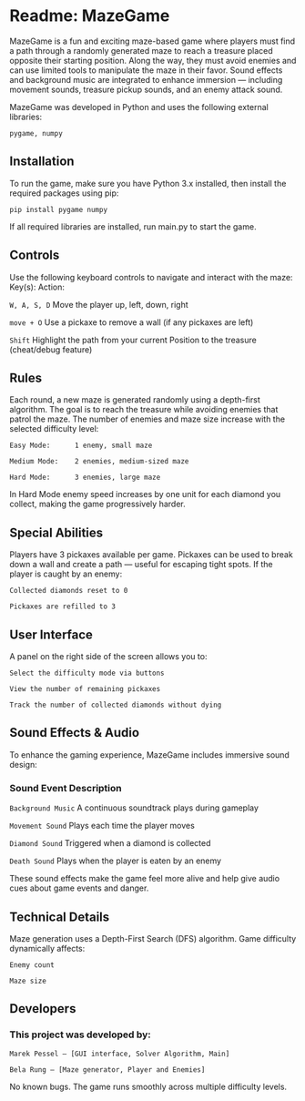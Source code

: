 # Readme: MazeGame
MazeGame is a fun and exciting maze-based game where players must find a path through a randomly generated maze to reach a treasure placed opposite their starting position. Along the way, they must avoid enemies and can use limited tools to manipulate the maze in their favor. Sound effects and background music are integrated to enhance immersion — including movement sounds, treasure pickup sounds, and an enemy attack sound.

MazeGame was developed in Python and uses the following external libraries:

`pygame, numpy`

## Installation

To run the game, make sure you have Python 3.x installed, then install the required packages using pip:

    pip install pygame numpy

If all required libraries are installed, run main.py to start the game.

## Controls

Use the following keyboard controls to navigate and interact with the maze:
Key(s):	                        Action:

`W, A, S, D`	                Move the player up, left, down, right

`move + O`	                    Use a pickaxe to remove a wall
                                (if any pickaxes are left)

`Shift`       	                Highlight the path from your current Position
                                to the treasure (cheat/debug feature)

## Rules
Each round, a new maze is generated randomly using a depth-first algorithm.
The goal is to reach the treasure while avoiding enemies that patrol the maze.
The number of enemies and maze size increase with the selected difficulty level:

`Easy Mode:      1 enemy, small maze`

`Medium Mode:    2 enemies, medium-sized maze`

`Hard Mode:      3 enemies, large maze`

In Hard Mode enemy speed increases by one unit for each diamond you collect, making the game progressively harder.

## Special Abilities

Players have 3 pickaxes available per game.
Pickaxes can be used to break down a wall and create a path — useful for escaping tight spots.
If the player is caught by an enemy:

`Collected diamonds reset to 0`

`Pickaxes are refilled to 3`

## User Interface

A panel on the right side of the screen allows you to:

`Select the difficulty mode via buttons`

`View the number of remaining pickaxes`

`Track the number of collected diamonds without dying`

## Sound Effects & Audio

To enhance the gaming experience, MazeGame includes immersive sound design:

### Sound Event	Description

`Background Music`    A continuous soundtrack plays during gameplay

`Movement Sound`    Plays each time the player moves

`Diamond Sound`    Triggered when a diamond is collected

`Death Sound`    Plays when the player is eaten by an enemy

These sound effects make the game feel more alive and help give audio cues about game events and danger.

## Technical Details

Maze generation uses a Depth-First Search (DFS) algorithm.
Game difficulty dynamically affects:

`Enemy count`

`Maze size`

## Developers

### This project was developed by:

`Marek Pessel – [GUI interface, Solver Algorithm, Main]`

`Bela Rung – [Maze generator, Player and Enemies]`

No known bugs. The game runs smoothly across multiple difficulty levels.
